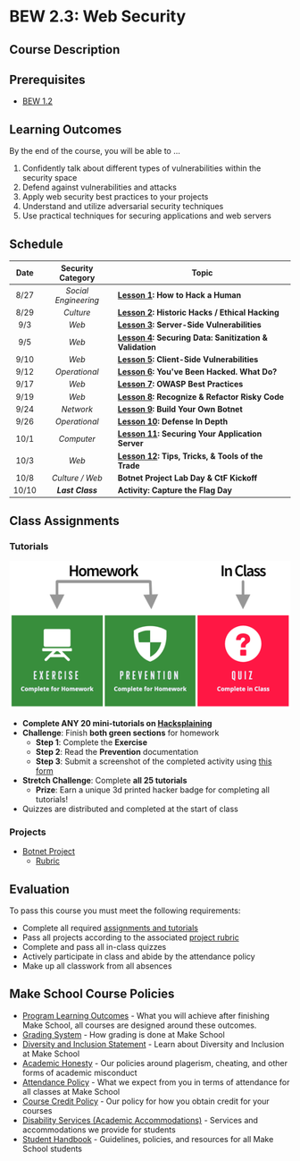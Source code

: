 # BEW 2.3: Web Security

## Course Description

## Prerequisites

- [BEW 1.2](https://make.sc/bew1.2)

## Learning Outcomes

By the end of the course, you will be able to ...

1. Confidently talk about different types of vulnerabilities within the security space
2. Defend against  vulnerabilities and attacks
3. Apply web security best practices to your projects
4. Understand and utilize adversarial security techniques
5. Use practical techniques for securing applications and web servers

## Schedule

| Date  |  Security Category   | Topic                                                    |
| :---: | :------------------: | -------------------------------------------------------- |
|  8/27 | _Social Engineering_ | **[Lesson 1]: How to Hack a Human**                      |
|  8/29 |      _Culture_       | **[Lesson 2]: Historic Hacks / Ethical Hacking**         |
|  9/3  |        _Web_         | **[Lesson 3]: Server-Side Vulnerabilities**              |
|  9/5  |        _Web_         | **[Lesson 4]: Securing Data: Sanitization & Validation** |
|  9/10 |        _Web_         | **[Lesson 5]: Client-Side Vulnerabilities**              |
|  9/12 |    _Operational_     | **[Lesson 6]: You've Been Hacked. What Do?**             |
|  9/17 |        _Web_         | **[Lesson 7]: OWASP Best Practices**                     |
|  9/19 |        _Web_         | **[Lesson 8]: Recognize & Refactor Risky Code**          |
|  9/24 |      _Network_       | **[Lesson 9]: Build Your Own Botnet**                    |
|  9/26 |    _Operational_     | **[Lesson 10]: Defense In Depth**                        |
|  10/1 |      _Computer_      | **[Lesson 11]: Securing Your Application Server**        |
|  10/3 |        _Web_         | **[Lesson 12]: Tips, Tricks, & Tools of the Trade**      |  |
|  10/8 |   _Culture / Web_    | **Botnet Project Lab Day & CtF Kickoff**|
|  10/10 | _**Last Class**_  | **Activity: Capture the Flag Day**              |

[Lesson 1]: Lessons/Lesson1.md
[Lesson 2]: Lessons/Lesson2.md
[Lesson 3]: Lessons/Lesson3.md
[Lesson 4]: Lessons/Lesson4.md
[Lesson 5]: Lessons/Lesson5.md
[Lesson 6]: Lessons/Lesson6.md
[Lesson 7]: Lessons/Lesson7.md
[Lesson 8]: Lessons/Lesson8.md
[Lesson 9]: Lessons/Lesson9.md
[Lesson 10]: Lessons/Lesson10.md
[Lesson 11]: Lessons/Lesson11.md
[Lesson 12]: Lessons/Lesson12.md
[Lesson 13]: Lessons/Lesson13.md


## Class Assignments

### Tutorials

<p align="center">
  <img src="Resources/TutorialGuide.png" alt="Tutorial Guide">
</p>

-  **Complete ANY 20  mini-tutorials on [Hacksplaining](https://www.hacksplaining.com)**
  - **Challenge**: Finish **both green sections** for homework
     - **Step 1**: Complete the **Exercise**
     - **Step 2**: Read the **Prevention** documentation
     - **Step 3**: Submit a screenshot of the completed activity using [this form]()
   - **Stretch Challenge**: Complete **all 25 tutorials**
       - **Prize**: Earn a unique 3d printed hacker badge for completing all tutorials!
- Quizzes are distributed and completed at the start of class


### Projects

- [Botnet Project](Assignments/Project.md)
  - [Rubric](Assignments/Rubric.md)

## Evaluation

To pass this course you must meet the following requirements:

- Complete all required [assignments and tutorials](#class-assignments)
- Pass all projects according to the associated [project rubric](Assignments/Rubric.md)
- Complete and pass all in-class quizzes
- Actively participate in class and abide by the attendance policy
- Make up all classwork from all absences

## Make School Course Policies

- [Program Learning Outcomes](https://make.sc/program-learning-outcomes) - What you will achieve after finishing Make School, all courses are designed around these outcomes.
- [Grading System](https://make.sc/grading-system) - How grading is done at Make School
- [Diversity and Inclusion Statement](https://make.sc/diversity-and-inclusion-statement) - Learn about Diversity and Inclusion at Make School
- [Academic Honesty](https://make.sc/academic-honesty-policy) - Our policies around plagerism, cheating, and other forms of academic misconduct
- [Attendance Policy](https://make.sc/attendance-policy) - What we expect from you in terms of attendance for all classes at Make School
- [Course Credit Policy](https://make.sc/course-credit-policy) - Our policy for how you obtain credit for your courses
- [Disability Services (Academic Accommodations)](https://make.sc/disability-services) - Services and accommodations we provide for students
- [Student Handbook](https://make.sc/student-handbook) - Guidelines, policies, and resources for all Make School students
